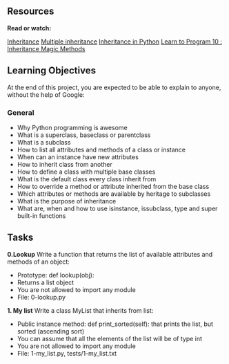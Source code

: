 ## Resources
**Read or watch:**

[Inheritance](https://docs.python.org/3/tutorial/classes.html#inheritance)
[Multiple inheritance](https://docs.python.org/3/tutorial/classes.html#multiple-inheritance)
[Inheritance in Python](https://www.geeksforgeeks.org/inheritance-in-python/)
[Learn to Program 10 : Inheritance Magic Methods](https://www.youtube.com/watch?v=d8kCdLCi6Lk)

## Learning Objectives
At the end of this project, you are expected to be able to explain to anyone, without the help of Google:

### General
- Why Python programming is awesome
- What is a superclass, baseclass or parentclass
- What is a subclass
- How to list all attributes and methods of a class or instance
- When can an instance have new attributes
- How to inherit class from another
- How to define a class with multiple base classes
- What is the default class every class inherit from
- How to override a method or attribute inherited from the base class
- Which attributes or methods are available by heritage to subclasses
- What is the purpose of inheritance
- What are, when and how to use isinstance, issubclass, type and super built-in functions

## Tasks
**0.Lookup**
Write a function that returns the list of available attributes and methods of an object:

- Prototype: def lookup(obj):
- Returns a list object
- You are not allowed to import any module
- File: 0-lookup.py

**1. My list**
Write a class MyList that inherits from list:

- Public instance method: def print_sorted(self): that prints the list, but sorted (ascending sort)
- You can assume that all the elements of the list will be of type int
- You are not allowed to import any module
- File: 1-my_list.py, tests/1-my_list.txt
